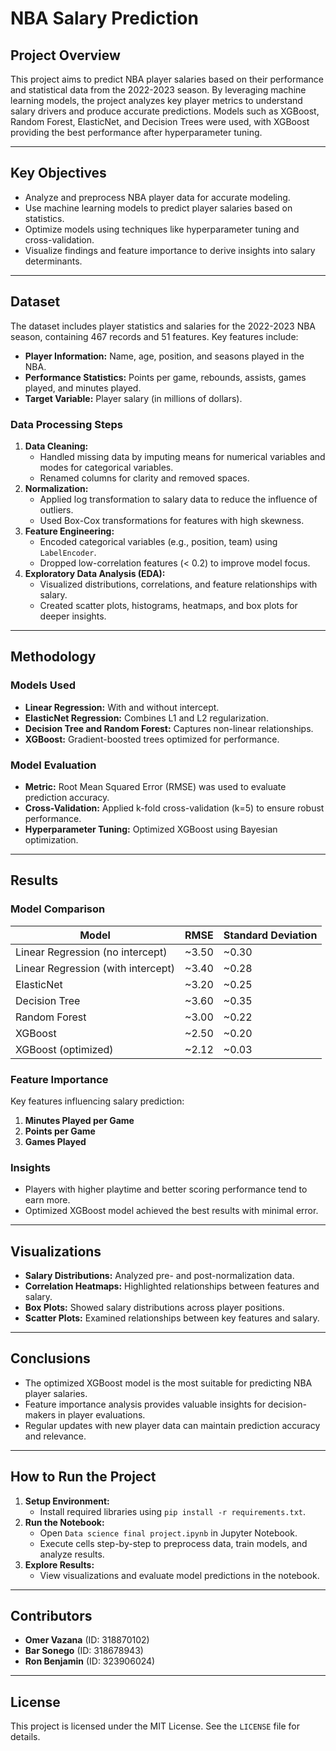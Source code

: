 # NBA Salary Prediction

## Project Overview
This project aims to predict NBA player salaries based on their performance and statistical data from the 2022-2023 season. By leveraging machine learning models, the project analyzes key player metrics to understand salary drivers and produce accurate predictions. Models such as XGBoost, Random Forest, ElasticNet, and Decision Trees were used, with XGBoost providing the best performance after hyperparameter tuning.

---

## Key Objectives
- Analyze and preprocess NBA player data for accurate modeling.
- Use machine learning models to predict player salaries based on statistics.
- Optimize models using techniques like hyperparameter tuning and cross-validation.
- Visualize findings and feature importance to derive insights into salary determinants.

---

## Dataset
The dataset includes player statistics and salaries for the 2022-2023 NBA season, containing 467 records and 51 features. Key features include:
- **Player Information:** Name, age, position, and seasons played in the NBA.
- **Performance Statistics:** Points per game, rebounds, assists, games played, and minutes played.
- **Target Variable:** Player salary (in millions of dollars).

### Data Processing Steps
1. **Data Cleaning:**
   - Handled missing data by imputing means for numerical variables and modes for categorical variables.
   - Renamed columns for clarity and removed spaces.
2. **Normalization:**
   - Applied log transformation to salary data to reduce the influence of outliers.
   - Used Box-Cox transformations for features with high skewness.
3. **Feature Engineering:**
   - Encoded categorical variables (e.g., position, team) using `LabelEncoder`.
   - Dropped low-correlation features (< 0.2) to improve model focus.
4. **Exploratory Data Analysis (EDA):**
   - Visualized distributions, correlations, and feature relationships with salary.
   - Created scatter plots, histograms, heatmaps, and box plots for deeper insights.

---

## Methodology

### Models Used
- **Linear Regression:** With and without intercept.
- **ElasticNet Regression:** Combines L1 and L2 regularization.
- **Decision Tree and Random Forest:** Captures non-linear relationships.
- **XGBoost:** Gradient-boosted trees optimized for performance.

### Model Evaluation
- **Metric:** Root Mean Squared Error (RMSE) was used to evaluate prediction accuracy.
- **Cross-Validation:** Applied k-fold cross-validation (k=5) to ensure robust performance.
- **Hyperparameter Tuning:** Optimized XGBoost using Bayesian optimization.

---

## Results

### Model Comparison
| Model                | RMSE   | Standard Deviation |
|----------------------|--------|--------------------|
| Linear Regression (no intercept) | ~3.50  | ~0.30              |
| Linear Regression (with intercept) | ~3.40  | ~0.28              |
| ElasticNet           | ~3.20  | ~0.25              |
| Decision Tree        | ~3.60  | ~0.35              |
| Random Forest        | ~3.00  | ~0.22              |
| XGBoost              | ~2.50  | ~0.20              |
| XGBoost (optimized)  | ~2.12  | ~0.03              |

### Feature Importance
Key features influencing salary prediction:
1. **Minutes Played per Game**
2. **Points per Game**
3. **Games Played**

### Insights
- Players with higher playtime and better scoring performance tend to earn more.
- Optimized XGBoost model achieved the best results with minimal error.

---

## Visualizations
- **Salary Distributions:** Analyzed pre- and post-normalization data.
- **Correlation Heatmaps:** Highlighted relationships between features and salary.
- **Box Plots:** Showed salary distributions across player positions.
- **Scatter Plots:** Examined relationships between key features and salary.

---

## Conclusions
- The optimized XGBoost model is the most suitable for predicting NBA player salaries.
- Feature importance analysis provides valuable insights for decision-makers in player evaluations.
- Regular updates with new player data can maintain prediction accuracy and relevance.

---

## How to Run the Project
1. **Setup Environment:**
   - Install required libraries using `pip install -r requirements.txt`.
2. **Run the Notebook:**
   - Open `Data science final project.ipynb` in Jupyter Notebook.
   - Execute cells step-by-step to preprocess data, train models, and analyze results.
3. **Explore Results:**
   - View visualizations and evaluate model predictions in the notebook.

---

## Contributors
- **Omer Vazana** (ID: 318870102)
- **Bar Sonego** (ID: 318678943)
- **Ron Benjamin** (ID: 323906024)

---

## License
This project is licensed under the MIT License. See the `LICENSE` file for details.
